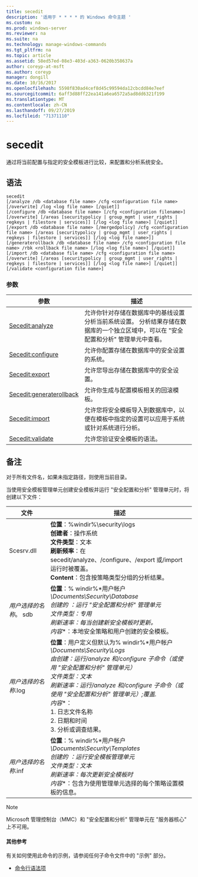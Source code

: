 ```yaml
---
title: secedit
description: '适用于 * * * * 的 Windows 命令主题 '
ms.custom: na
ms.prod: windows-server
ms.reviewer: na
ms.suite: na
ms.technology: manage-windows-commands
ms.tgt_pltfrm: na
ms.topic: article
ms.assetid: 58ed57ed-08e3-403d-a363-0620b358637a
author: coreyp-at-msft
ms.author: coreyp
manager: dongill
ms.date: 10/16/2017
ms.openlocfilehash: 5598f830ad4cef8d45c99594da12cbcdd84e7eef
ms.sourcegitcommit: 6aff3d88ff22ea141a6ea6572a5ad8dd6321f199
ms.translationtype: MT
ms.contentlocale: zh-CN
ms.lasthandoff: 09/27/2019
ms.locfileid: "71371110"
---
```

# <a name="secedit"></a>secedit



通过将当前配置与指定的安全模板进行比较，来配置和分析系统安全。

## <a name="syntax"></a>语法

```
secedit 
[/analyze /db <database file name> /cfg <configuration file name> [/overwrite] /log <log file name> [/quiet]]
[/configure /db <database file name> [/cfg <configuration filename>] [/overwrite] [/areas [securitypolicy | group_mgmt | user_rights | regkeys | filestore | services]] [/log <log file name>] [/quiet]]
[/export /db <database file name> [/mergedpolicy] /cfg <configuration file name> [/areas [securitypolicy | group_mgmt | user_rights | regkeys | filestore | services]] [/log <log file name>]]
[/generaterollback /db <database file name> /cfg <configuration file name> /rbk <rollback file name> [/log <log file name>] [/quiet]]
[/import /db <database file name> /cfg <configuration file name> [/overwrite] [/areas [securitypolicy | group_mgmt | user_rights | regkeys | filestore | services]] [/log <log file name>] [/quiet]]
[/validate <configuration file name>]
```

### <a name="parameters"></a>参数

|参数|描述|
|---------|-----------|
|[Secedit:analyze](secedit-analyze.md)|允许你针对存储在数据库中的基线设置分析当前系统设置。  分析结果存储在数据库的一个独立区域中，可以在 "安全配置和分析" 管理单元中查看。|
|[Secedit:configure](secedit-configure.md)|允许你配置存储在数据库中的安全设置的系统。|
|[Secedit:export](secedit-export.md)|允许您导出存储在数据库中的安全设置。|
|[Secedit:generaterollback](secedit-generaterollback.md)|允许你生成与配置模板相关的回滚模板。|
|[Secedit:import](secedit-import.md)|允许您将安全模板导入到数据库中，以便在模板中指定的设置可以应用于系统或针对系统进行分析。|
|[Secedit:validate](secedit-validate.md)|允许您验证安全模板的语法。|

## <a name="remarks"></a>备注

对于所有文件名，如果未指定路径，则使用当前目录。

当使用安全模板管理单元创建安全模板并运行 "安全配置和分析" 管理单元时，将创建以下文件：


|           文件           |                                                                                                                                                                                                                                                               描述                                                                                                                                                                                                                                                                |
|--------------------------|------------------------------------------------------------------------------------------------------------------------------------------------------------------------------------------------------------------------------------------------------------------------------------------------------------------------------------------------------------------------------------------------------------------------------------------------------------------------------------------------------------------------------------------|
|        Scesrv.dll        |                                                                                                                             **位置**：%windir%\security\logs</br>**创建者**：操作系统</br>**文件类型**：文本</br>**刷新频率**：在 secedit/analyze、/configure、/export 或/import 运行时被覆盖。</br>**Content**：包含按策略类型分组的分析结果。                                                                                                                             |
| *用户选择的名称*。 sdb |                                                                                    **位置**：% windir%\*用户帐户<em>\Documents\Security\Database</br><em>*创建*的 </em>：运行 "安全配置和分析" 管理单元</br></em>*文件类型*<em>：专用</br></em>*刷新速率*<em>：每当创建新安全模板时更新。</br></em>*内容*\*：本地安全策略和用户创建的安全模板。                                                                                    |
| *用户选择的名称*.log | **位置**：用户定义但默认为% windir%\*用户帐户<em>\Documents\Security\Logs</br></em>*由<em>创建*：运行/analyze 和/configure 子命令（或使用 "安全配置和分析" 管理单元）</br></em>*文件类型*<em>：文本</br></em>*刷新速率*<em>：运行/analyze 和/configure 子命令（或使用 "安全配置和分析" 管理单元）;覆盖.</br></em>*内容*\*：</br>1. 日志文件名称</br>2. 日期和时间</br>3. 分析或调查结果。 |
| *用户选择的名称*.inf |                                                                                     **位置**：% windir%\*用户帐户<em>\Documents\Security\Templates</br><em>*创建*的 </em>：运行安全模板管理单元</br></em>*文件类型*<em>：文本</br></em>*刷新速率*<em>：每次更新安全模板时</br></em>*内容*\*：包含为使用管理单元选择的每个策略设置模板的信息。                                                                                     |

> [!NOTE]
> Microsoft 管理控制台（MMC）和 "安全配置和分析" 管理单元在 "服务器核心" 上不可用。

#### <a name="additional-references"></a>其他参考

有关如何使用此命令的示例，请参阅任何子命令文件中的 "示例" 部分。
-   [命令行语法项](command-line-syntax-key.md)